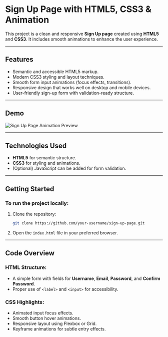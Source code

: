 # Sign Up Page with HTML5, CSS3 & Animation

This project is a clean and responsive **Sign Up page** created using **HTML5** and **CSS3**. It includes smooth animations to enhance the user experience.

---

## Features

- Semantic and accessible HTML5 markup.
- Modern CSS3 styling and layout techniques.
- Smooth form input animations (focus effects, transitions).
- Responsive design that works well on desktop and mobile devices.
- User-friendly sign-up form with validation-ready structure.

---

## Demo

![Sign Up Page Animation Preview](link-to-your-gif-or-screenshot-if-any)

---

## Technologies Used

- **HTML5** for semantic structure.
- **CSS3** for styling and animations.
- (Optional) JavaScript can be added for form validation.

---

## Getting Started

### To run the project locally:

1. Clone the repository:
    ```bash
    git clone https://github.com/your-username/sign-up-page.git
    ```

2. Open the `index.html` file in your preferred browser.

---

## Code Overview

### HTML Structure:
- A simple form with fields for **Username**, **Email**, **Password**, and **Confirm Password**.
- Proper use of `<label>` and `<input>` for accessibility.

### CSS Highlights:
- Animated input focus effects.
- Smooth button hover animations.
- Responsive layout using Flexbox or Grid.
- Keyframe animations for subtle entry effects.

